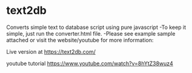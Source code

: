 # text2db
Converts simple text to database script using pure javascript
-To keep it simple, just run the converter.html file.
-Please see example sample attached or visit the website/youtube for more information:

Live version at
https://text2db.com/

youtube tutorial
https://www.youtube.com/watch?v=8hYtZ38wuz4

